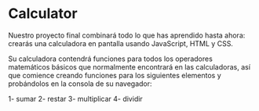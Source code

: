 # Calculator
Nuestro proyecto final combinará todo lo que has aprendido hasta ahora: crearás una calculadora en pantalla usando JavaScript, HTML y CSS.

Su calculadora contendrá funciones para todos los operadores matemáticos básicos que normalmente encontrará en las calculadoras, así que comience creando funciones para los siguientes elementos y probándolos en la consola de su navegador:

1- sumar
2- restar
3- multiplicar
4- dividir